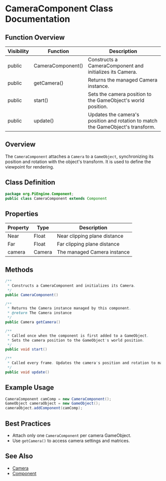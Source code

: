 # CameraComponent Class Documentation

## Function Overview
| Visibility | Function | Description |
|------------|----------|-------------|
| public     | CameraComponent() | Constructs a CameraComponent and initializes its Camera. |
| public     | getCamera() | Returns the managed Camera instance. |
| public     | start() | Sets the camera position to the GameObject's world position. |
| public     | update() | Updates the camera's position and rotation to match the GameObject's transform. |

## Overview
The `CameraComponent` attaches a `Camera` to a `GameObject`, synchronizing its position and rotation with the object's transform. It is used to define the viewpoint for rendering.

## Class Definition
```java
package org.PiEngine.Component;
public class CameraComponent extends Component
```

## Properties
| Property | Type | Description |
|----------|------|-------------|
| Near | Float | Near clipping plane distance |
| Far | Float | Far clipping plane distance |
| camera | Camera | The managed Camera instance |

## Methods
```java
/**
 * Constructs a CameraComponent and initializes its Camera.
 */
public CameraComponent()

/**
 * Returns the Camera instance managed by this component.
 * @return The Camera instance
 */
public Camera getCamera()

/**
 * Called once when the component is first added to a GameObject.
 * Sets the camera position to the GameObject's world position.
 */
public void start()

/**
 * Called every frame. Updates the camera's position and rotation to match the GameObject's transform.
 */
public void update()
```

## Example Usage
```java
CameraComponent camComp = new CameraComponent();
GameObject cameraObject = new GameObject();
cameraObject.addComponent(camComp);
```

## Best Practices
- Attach only one `CameraComponent` per camera GameObject.
- Use `getCamera()` to access camera settings and matrices.

## See Also
- [Camera](../Core/Camera.md)
- [Component](Component.md)
